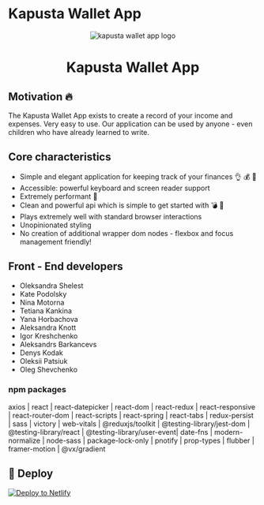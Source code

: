 # Kapusta Wallet App

<p align="center">
  <img src="https://kapusta-app.netlify.app/static/media/logo.a5e2684a.svg" alt="kapusta wallet app logo" />
</p>
<h1 align="center">Kapusta Wallet App</h1>

## Motivation 🔥

The Kapusta Wallet App exists to create a record of your income and expenses. Very easy to use. Our application can be used by anyone - even children who have already learned to write.

## Core characteristics

- Simple and elegant application for keeping track of your finances 👌 💰 💸
- Accessible: powerful keyboard and screen reader support
- Extremely performant 🚀
- Clean and powerful api which is simple to get started with 💣 🚀
- Plays extremely well with standard browser interactions
- Unopinionated styling
- No creation of additional wrapper dom nodes - flexbox and focus management friendly!

## Front - End developers

- Oleksandra Shelest
- Kate Podolsky
- Nina Motorna
- Tetiana Kankina
- Yana Horbachova
- Aleksandra Knott
- Igor Kreshchenko
- Aleksandrs Barkancevs
- Denys Kodak
- Oleksii Patsiuk
- Oleg Shevchenko

### npm packages

axios | react | react-datepicker | react-dom | react-redux | react-responsive | react-router-dom | react-scripts | react-spring | react-tabs | redux-persist | sass | victory | web-vitals | @reduxjs/toolkit | @testing-library/jest-dom | @testing-library/react | @testing-library/user-event| date-fns | modern-normalize | node-sass | package-lock-only | pnotify | prop-types | flubber | framer-motion | @vx/gradient

## 💫 Deploy

[![Deploy to Netlify](https://www.netlify.com/img/deploy/button.svg)](https://kapusta-app.netlify.app/login)
